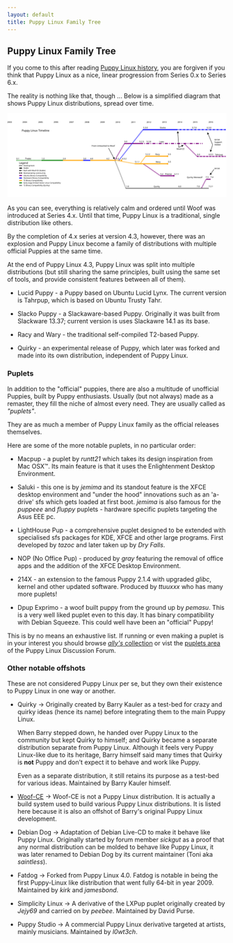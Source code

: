 ```yaml
---
layout: default
title: Puppy Linux Family Tree
---
```

## Puppy Linux Family Tree

If you come to this after reading [Puppy Linux history](history.html),
you are forgiven if you think that Puppy Linux as a nice, linear
progression from Series 0.x to Series 6.x. 

The reality is nothing like that, though ... 
Below is a simplified diagram that shows Puppy Linux distributions, 
spread over time.

![Puppy Linux family tree image](timeline_puppy.svg)

As you can see, everything is relatively calm and ordered until 
Woof was introduced at Series 4.x. Until that time, Puppy Linux is
a traditional, single distribution like others. 

By the completion of 4.x series at version 4.3, however, there was
an explosion and Puppy Linux become a family of distributions with 
multiple official Puppies at the same time.

At the end of Puppy Linux 4.3, Puppy Linux was split into multiple
distributions (but still sharing the same principles, built using 
the same set of tools, and provide consistent features between all of
them).

 - Lucid Puppy - a Puppy based on Ubuntu Lucid Lynx. The current version 
   is Tahrpup, which is based on Ubuntu Trusty Tahr.
   
 - Slacko Puppy - a Slackaware-based Puppy. Originally it was built from
   Slackware 13.37; current version is uses Slackawre 14.1 as its base.
   
 - Racy and Wary - the traditional 
   self-compiled T2-based Puppy.
 
 - Quirky - an experimental release of Puppy, which later was forked
   and made into its own distribution, independent of Puppy Linux.




### Puplets

In addition to the "official" puppies, there are also a multitude of
unofficial Puppies, built by Puppy enthusiasts. Usually (but not always)
made as a remaster, they fill the niche of almost every need. They
are usually called as _"puplets"_.

They are as much a member of Puppy Linux family as the official releases
themselves.

Here are some of the more notable puplets, in no particular order:

  * Macpup - a puplet by _runtt21_ which takes its design inspiration
    from Mac OSX™. Its main feature is that it uses the Enlightenment
    Desktop Environment.
    
  * Saluki - this one is by _jemima_ and its standout feature is the
    XFCE desktop environment and "under the hood" innovations such as
    an 'a-drive' sfs which gets loaded at first boot. _jemima_ is also
    famous for the _puppeee_ and _fluppy_ puplets - hardware specific puplets
    targeting the Asus EEE pc.
    
  * LightHouse Pup - a comprehensive puplet designed to be extended with
    specialised sfs packages for KDE, XFCE and other large programs. First
    developed by _tazoc_ and later taken up by _Dry Falls_.
    
  * NOP (No Office Pup) - produced by _gray_ featuring the removal of office
    apps and the addition of the XFCE Desktop Environment.
    
  * 214X - an extension to the famous Puppy 2.1.4 with upgraded _glibc_,
    kernel and other updated software. Produced by _ttuuxxx_ who has many
    more puplets!
    
  * Dpup Exprimo - a woof built puppy from the ground up by _pemasu_. This 
    is a very well liked puplet even to this day. It has binary compatibility
    with Debian Squeeze. This could well have been an "official" Puppy!
    
This is by no means an exhaustive list. If running or even making a puplet
is in your interest you should browse 
[_ally's_ collection](https://archive.org/details/puppylinux) or vist the
[puplets area](http://www.murga-linux.com/puppy/index.php?f=35) of the 
Puppy Linux Discussion Forum.

### Other notable offshots

These are not considered Puppy Linux per se, but they own their
existence to Puppy Linux in one way or another.

 * Quirky → Originally created by Barry Kauler as a test-bed for crazy 
   and quirky ideas (hence its name) before integrating them to the main 
   Puppy Linux.
   
   When Barry stepped down, he handed over Puppy Linux to the community
   but kept Quirky to himself; and Quirky became a separate distribution
   separate from Puppy Linux. Although it feels very Puppy Linux-like
   due to its heritage, Barry himself said many times that Quirky 
   is **not** Puppy and don't expect it to behave and work like Puppy.
   
   Even as a separate distribution, it still retains its purpose as a
   test-bed for various ideas. Maintained by Barry Kauler himself.
     
 * [Woof-CE](woof-ce.html) → Woof-CE is not a Puppy Linux distribution.
   It is actually a build system used to build various Puppy Linux
   distributions. It is listed here because it is also an offshot of
   Barry's original Puppy Linux development.
 
 * Debian Dog → Adaptation of Debian Live-CD to make it behave like
   Puppy Linux. Originally started by forum member _sickgut_ as a proof
   that any normal distribution can be molded to behave like Puppy Linux,
   it was later renamed to Debian Dog by its current maintainer
   (Toni aka _saintless_).
 
 * Fatdog → Forked from Puppy Linux 4.0. Fatdog is notable in being
   the first Puppy-Linux like distribution that went fully 64-bit in
   year 2009. Maintained by _kirk_ and _jamesbond_.
 
 * Simplicity Linux →  A derivative of the LXPup puplet originally
   created by _Jejy69_ and carried on by _peebee_. Maintained by
   David Purse.
 
 * Puppy Studio →  A commercial Puppy Linux derivative targeted at
   artists, mainly musicians. Maintained by _l0wt3ch_.

